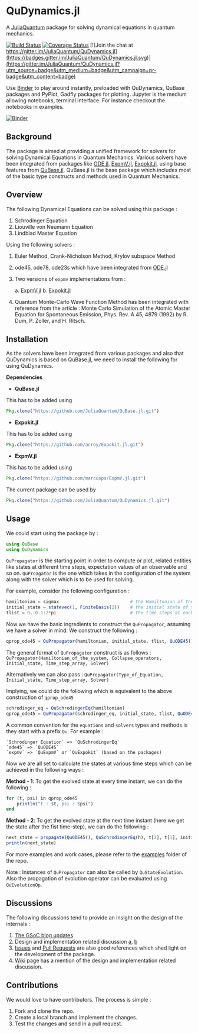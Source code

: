 QuDynamics.jl
============

A [JuliaQuantum](http://juliaquantum.github.io/) package for solving dynamical equations in quantum mechanics.


[![Build Status](https://travis-ci.org/JuliaQuantum/QuDynamics.jl.png?branch=master)](https://travis-ci.org/JuliaQuantum/QuDynamics.jl)
[![Coverage Status](https://coveralls.io/repos/github/JuliaQuantum/QuDynamics.jl/badge.svg?branch=master)](https://coveralls.io/github/JuliaQuantum/QuDynamics.jl?branch=master)
[![Join the chat at https://gitter.im/JuliaQuantum/QuDynamics.jl](https://badges.gitter.im/JuliaQuantum/QuDynamics.jl.svg)](https://gitter.im/JuliaQuantum/QuDynamics.jl?utm_source=badge&utm_medium=badge&utm_campaign=pr-badge&utm_content=badge)

Use [Binder](http://mybinder.org/) to play around instantly, preloaded with QuDynamics, QuBase packages and PyPlot, Gadfly packages for plotting. Jupyter is the medium allowing notebooks, terminal interface. For instance checkout the notebooks in examples.

[![Binder](http://mybinder.org/badge.svg)](http://mybinder.org/repo/JuliaQuantum/QuDynamics.jl)

Background
----------
The package is aimed at providing a unified framework for solvers for solving Dynamical Equations in Quantum Mechanics. Various solvers have been integrated from packages like [ODE.jl](https://github.com/JuliaLang/ODE.jl), [ExpmV.jl](https://github.com/marcusps/ExpmV.jl),
[Expokit.jl](https://github.com/acroy/Expokit.jl), using base features from [QuBase.jl](https://github.com/JuliaQuantum/QuBase.jl). QuBase.jl is the base package which includes most of the basic type constructs and methods used in Quantum Mechanics.

Overview
--------
The following Dynamical Equations can be solved using this package :

1. Schrodinger Equation
2. Liouville von Neumann Equation
3. Lindblad Master Equation

Using the following solvers :

1. Euler Method, Crank-Nicholson Method, Krylov subspace Method
2. ode45, ode78, ode23s which have been integrated from [ODE.jl](https://github.com/JuliaLang/ODE.jl)
3. Two versions of `expmv` implementations from :

    a. [ExpmV.jl](https://github.com/marcusps/ExpmV.jl)
    b. [Expokit.jl](https://github.com/acroy/Expokit.jl)
4. Quantum Monte-Carlo Wave Function Method has been integrated with reference from the article : Monte Carlo Simulation of the Atomic Master Equation for Spontaneous Emission, Phys. Rev. A 45, 4879 (1992)
by R. Dum, P. Zoller, and H. Ritsch.

Installation
------------
As the solvers have been integrated from various packages and also that QuDynamics is based on QuBase.jl, we need to install the following for using QuDynamics.

**Dependencies**

* **QuBase.jl**

This has to be added using
```julia
Pkg.clone("https://github.com/JuliaQuantum/QuBase.jl.git")
```

* **Expokit.jl**

This has to be added using
```julia
Pkg.clone("https://github.com/acroy/Expokit.jl.git")
```

* **ExpmV.jl**

This has to be added using
```julia
Pkg.clone("https://github.com/marcusps/ExpmV.jl.git")
```

The current package can be used by
```julia
Pkg.clone("https://github.com/JuliaQuantum/QuDynamics.jl.git")
```

Usage
-----

We could start using the package by :
```julia
using QuBase
using QuDynamics
```

`QuPropagator` is the starting point in order to compute or plot, related entities like states at different time steps, expectation values of an observable and so on. `QuProagator` is the  one which takes
in the configuration of the system along with the solver which is to be used for solving.

For example, consider the following configuration :

```julia
hamiltonian = sigmax                           # the Hamiltonian of the system
initial_state = statevec(1, FiniteBasis(2))    # the initial state of the system
tlist = 0.:0.1:2*pi                            # the time steps at each of which we have the evolved state
```

Now we have the basic ingredients to construct the `QuPropagator`, assuming we have a solver in mind.
We construct the following :

```julia
qprop_ode45 = QuPropagator(hamiltonian, initial_state, tlist, QuODE45())
```

The general format of `QuPropagator` construct is as follows :
`QuPropagator(Hamiltonian_of_the_system, Collapse_operators, Initial_state, Time_step_array, Solver)`

Alternatively we can also pass :
`QuPropagator(Type_of_Equation, Initial_state, Time_step_array, Solver)`

Implying, we could do the following which is equivalent to the above construction of `qprop_ode45`

```julia
schrodinger_eq = QuSchrodingerEq(hamiltonian)
qprop_ode45 = QuPropagator(schrodinger_eq, initial_state, tlist, QuODE45())
```

A common convention for the `equations` and `solvers` types and methods is they start with a prefix `Qu`.
For example :
```
`Schrodinger Equation` => `QuSchrodingerEq`
`ode45` => `QuODE45`
`expmv` => `QuExpmV` or `QuExpokit` (based on the packages)
```

Now we are all set to calculate the states at various time steps which can be achieved in the
following ways :

**Method - 1**:
To get the evolved state at every time instant, we can do the following :
```julia
for (t, psi) in qprop_ode45
    println("t : $t, psi : $psi")
end
```

**Method - 2**:
To get the evolved state at the next time instant (here we get the state after the fist time-step), we can do the following :
```julia
next_state = propagate(QuODE45(), QuSchrodingerEq(h), t[2], t[1], initial_state)
println(next_state)
```

For more examples and work cases, please refer to the [examples](https://github.com/JuliaQuantum/QuDynamics.jl/tree/master/examples) folder of the repo.

Note : Instances of `QuPropagator` can also be called by `QuStateEvolution`. Also the propagation of evolution operator can be
evaluated using `QuEvolutionOp`.

Discussions
----------

The following discussions tend to provide an insight on the design of the internals :

1. [The GSoC blog updates](http://juliaquantum.github.io/news/index.html)
2. Design and implementation related discussion [a](https://github.com/JuliaQuantum/JuliaQuantum.github.io/issues/20), [b](https://github.com/numfocus/gsoc/blob/7917b4fc08ce73ac74f8a2b9dd7929d994fc4282/2015/proposals/Amit.md)
3. [Issues](https://github.com/JuliaQuantum/QuDynamics.jl/issues) and [Pull Requests](https://github.com/JuliaQuantum/QuDynamics.jl/pulls) are also good references which shed light on the development of the package.
4. [Wiki](https://github.com/JuliaQuantum/QuDynamics.jl/wiki) page has a mention of the design and implementation related discussion.

Contributions
-----------

We would love to have contributors. The process is simple :

1. Fork and clone the repo.
2. Create a local branch and implement the changes.
3. Test the changes and send in a pull request.
